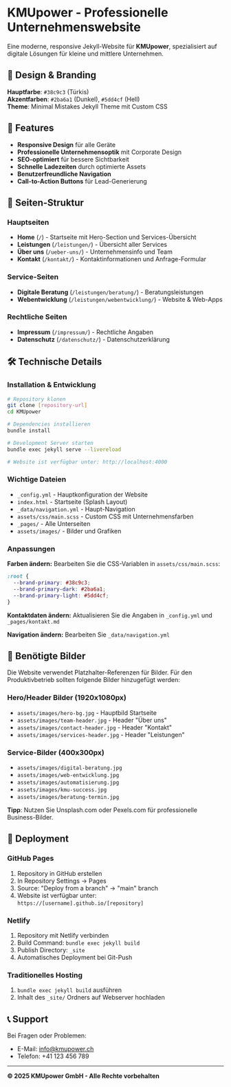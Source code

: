 # KMUpower - Professionelle Unternehmenswebsite

Eine moderne, responsive Jekyll-Website für **KMUpower**, spezialisiert auf digitale Lösungen für kleine und mittlere Unternehmen.

## 🎨 Design & Branding

**Hauptfarbe**: `#38c9c3` (Türkis)  
**Akzentfarben**: `#2ba6a1` (Dunkel), `#5dd4cf` (Hell)  
**Theme**: Minimal Mistakes Jekyll Theme mit Custom CSS

## 🚀 Features

- **Responsive Design** für alle Geräte
- **Professionelle Unternehmensoptik** mit Corporate Design
- **SEO-optimiert** für bessere Sichtbarkeit  
- **Schnelle Ladezeiten** durch optimierte Assets
- **Benutzerfreundliche Navigation** 
- **Call-to-Action Buttons** für Lead-Generierung

## 📄 Seiten-Struktur

### Hauptseiten
- **Home** (`/`) - Startseite mit Hero-Section und Services-Übersicht
- **Leistungen** (`/leistungen/`) - Übersicht aller Services
- **Über uns** (`/ueber-uns/`) - Unternehmensinfo und Team
- **Kontakt** (`/kontakt/`) - Kontaktinformationen und Anfrage-Formular

### Service-Seiten
- **Digitale Beratung** (`/leistungen/beratung/`) - Beratungsleistungen
- **Webentwicklung** (`/leistungen/webentwicklung/`) - Website & Web-Apps

### Rechtliche Seiten
- **Impressum** (`/impressum/`) - Rechtliche Angaben
- **Datenschutz** (`/datenschutz/`) - Datenschutzerklärung

## 🛠️ Technische Details

### Installation & Entwicklung

```bash
# Repository klonen
git clone [repository-url]
cd KMUpower

# Dependencies installieren
bundle install

# Development Server starten
bundle exec jekyll serve --livereload

# Website ist verfügbar unter: http://localhost:4000
```

### Wichtige Dateien

- `_config.yml` - Hauptkonfiguration der Website
- `index.html` - Startseite (Splash Layout)
- `_data/navigation.yml` - Haupt-Navigation
- `assets/css/main.scss` - Custom CSS mit Unternehmensfarben
- `_pages/` - Alle Unterseiten
- `assets/images/` - Bilder und Grafiken

### Anpassungen

**Farben ändern:**
Bearbeiten Sie die CSS-Variablen in `assets/css/main.scss`:
```scss
:root {
  --brand-primary: #38c9c3;
  --brand-primary-dark: #2ba6a1;
  --brand-primary-light: #5dd4cf;
}
```

**Kontaktdaten ändern:**
Aktualisieren Sie die Angaben in `_config.yml` und `_pages/kontakt.md`

**Navigation ändern:**
Bearbeiten Sie `_data/navigation.yml`

## 📸 Benötigte Bilder

Die Website verwendet Platzhalter-Referenzen für Bilder. Für den Produktivbetrieb sollten folgende Bilder hinzugefügt werden:

### Hero/Header Bilder (1920x1080px)
- `assets/images/hero-bg.jpg` - Hauptbild Startseite
- `assets/images/team-header.jpg` - Header "Über uns"
- `assets/images/contact-header.jpg` - Header "Kontakt"
- `assets/images/services-header.jpg` - Header "Leistungen"

### Service-Bilder (400x300px)
- `assets/images/digital-beratung.jpg`
- `assets/images/web-entwicklung.jpg`
- `assets/images/automatisierung.jpg`
- `assets/images/kmu-success.jpg`
- `assets/images/beratung-termin.jpg`

**Tipp**: Nutzen Sie Unsplash.com oder Pexels.com für professionelle Business-Bilder.

## 🚀 Deployment

### GitHub Pages
1. Repository in GitHub erstellen
2. In Repository Settings → Pages
3. Source: "Deploy from a branch" → "main" branch
4. Website ist verfügbar unter: `https://[username].github.io/[repository]`

### Netlify
1. Repository mit Netlify verbinden
2. Build Command: `bundle exec jekyll build`
3. Publish Directory: `_site`
4. Automatisches Deployment bei Git-Push

### Traditionelles Hosting
1. `bundle exec jekyll build` ausführen
2. Inhalt des `_site/` Ordners auf Webserver hochladen

## 📞 Support

Bei Fragen oder Problemen:
- E-Mail: info@kmupower.ch
- Telefon: +41 123 456 789

---

**© 2025 KMUpower GmbH - Alle Rechte vorbehalten**
